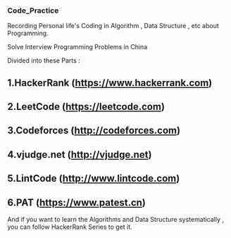  ### Code_Practice

Recording Personal life's Coding in Algorithm , Data Structure , etc about Programming. 

Solve Interview Programming Problems in China  

Divided into these Parts :   

 ## 1.HackerRank (https://www.hackerrank.com)
 
 ## 2.LeetCode (https://leetcode.com)
 
 ## 3.Codeforces (http://codeforces.com)
 
 ## 4.vjudge.net (http://vjudge.net) 
 
 ## 5.LintCode (http://www.lintcode.com)

 ## 6.PAT (https://www.patest.cn)
 
And if you want to learn the Algorithms and Data Structure systematically , you can follow HackerRank Series to get it.
